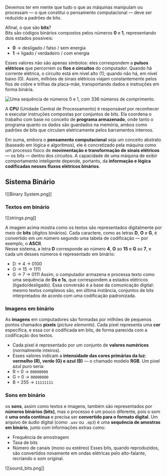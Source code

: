 Devemos ter em mente que tudo o que as máquinas manipulam ou processam — o que constitui o pensamento computacional — deve ser reduzido a padrões de bits.

Afinal, o que são **bits**?  
Bits são códigos binários compostos pelos números **0** e **1**, representando dois estados possíveis:

- **0** → desligado / falso / sem energia
- **1** → ligado / verdadeiro / com energia


Esses valores não são apenas símbolos: eles correspondem a **pulsos elétricos** que percorrem os **fios e circuitos** do computador. Quando há corrente elétrica, o circuito está em nível alto (1); quando não há, em nível baixo (0). Assim, milhões de sinais elétricos viajam constantemente pelos fios de cobre e trilhas da placa-mãe, transportando dados e instruções em forma binária.

![Uma sequência de números 0 e 1, com 336 números de comprimento.](https://cdn.kastatic.org/ka-perseus-images/0cc95ce2ff78aa07cff0951e3b1697bea84a0eea.svg)

A **CPU** (Unidade Central de Processamento) é responsável por reconhecer e executar instruções compostas por conjuntos de bits. Ela coordena o trabalho com base no conceito de **programa armazenado**, onde tanto o programa quanto os dados são guardados na memória, ambos como padrões de bits que circulam eletricamente pelos barramentos internos.

Em suma, embora o **pensamento computacional** seja um conceito abstrato (baseado em lógica e algoritmos), ele é concretizado pela máquina como um processo físico de **movimentação e transformação de sinais elétricos** — os bits — dentro dos circuitos. A capacidade de uma máquina de exibir comportamento inteligente depende, portanto, da **informação e lógica codificadas nesses fluxos elétricos binários**.

## Sistema Binário
![[Binary System.png]]


### Textos em binário
![[strings.png]]

A imagem acima mostra como os textos são representados digitalmente por meio de **bits** (dígitos binários). Cada caractere, como as letras **D**, **O** e **G**, é convertido em um número segundo uma tabela de codificação — por exemplo, o **ASCII**.  
Nesse sistema, a letra **D** corresponde ao número **4**, **O** ao **15** e **G** ao **7**, e cada um desses números é representado em binário:
- D → 4 → 0100
- O → 15 → 1111
- G → 7 → 0111
Assim, o computador armazena e processa texto como uma sequência de **0s e 1s**, que correspondem a estados elétricos (ligado/desligado). Essa conversão é a base da comunicação digital: mesmo textos complexos são, em última instância, conjuntos de bits interpretados de acordo com uma codificação padronizada.

### Imagens em binário
As **imagens** em computadores são formadas por milhões de pequenos pontos chamados **pixels** (_picture elements_). Cada pixel representa uma **cor** específica, e essa cor é codificada em bits, de forma parecida com a codificação dos textos.
- Cada pixel é representado por um conjunto de **valores numéricos** (normalmente inteiros).
- Esses valores indicam a **intensidade das cores primárias da luz**: **vermelho (R), verde (G) e azul (B)** — o chamado modelo **RGB**.
Um pixel azul puro seria:
- R = 0 → `00000000`
- G = 0 → `00000000`
- B = 255 → `11111111`

### Sons em binário
os **sons**, assim como textos e imagens, também são representados por **números binários (bits)**, mas o processo é um pouco diferente, pois o som é **uma onda contínua** e precisa ser **convertido para o formato digital**.
Um arquivo de áudio digital (como `.wav` ou `.mp3`) é uma **sequência de amostras em binário**, junto com informações extras como:
- Frequência de amostragem
- Taxa de bits
- Número de canais (mono ou estéreo)
Esses bits, quando reproduzidos, são convertidos novamente em ondas elétricas pelo alto-falante, recriando o som original.

![[sound_bits.png]]

